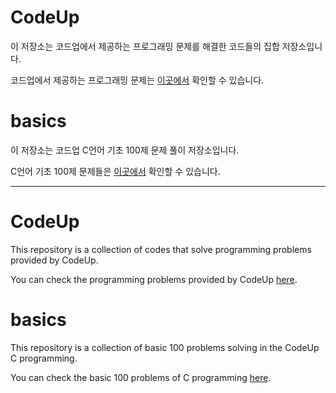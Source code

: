 # CodeUp

이 저장소는 코드업에서 제공하는 프로그래밍 문제를 해결한 코드들의 집합 저장소입니다.

코드업에서 제공하는 프로그래밍 문제는 [이곳에서](https://codeup.kr/index.php) 확인할 수 있습니다.

# basics

이 저장소는 코드업 C언어 기초 100제 문제 풀이 저장소입니다.

C언어 기초 100제 문제들은 [이곳에서](https://codeup.kr/problemsetsol.php?psid=23) 확인할 수 있습니다.


---

# CodeUp

This repository is a collection of codes that solve programming problems provided by CodeUp.

You can check the programming problems provided by CodeUp [here](https://codeup.kr/index.php).

# basics

This repository is a collection of basic 100 problems solving in the CodeUp C programming.

You can check the basic 100 problems of C programming [here](https://codeup.kr/problemsetsol.php?psid=23).

